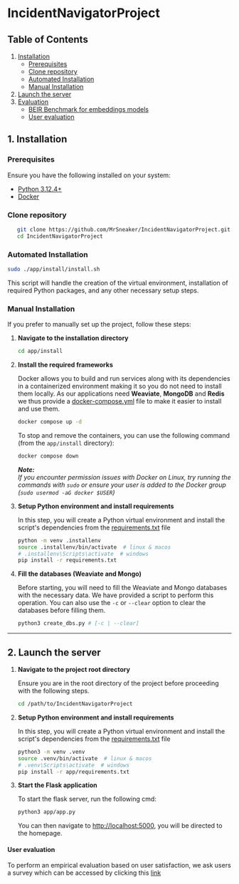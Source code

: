 # IncidentNavigatorProject

## Table of Contents

1. [Installation](#1-installation)
   - [Prerequisites](#prerequisites)
   - [Clone repository](#clone-repository)
   - [Automated Installation](#automated-installation)
   - [Manual Installation](#manual-installation)
2. [Launch the server](#2-launch-the-server)
3. [Evaluation](#3-evaluation)
   - [BEIR Benchmark for embeddings models](#beir-benchmark-for-embeddings-models)
   - [User evaluation](#user-evaluation)

## 1. Installation

### Prerequisites

Ensure you have the following installed on your system:

- [Python 3.12.4+](https://www.python.org/downloads/)
- [Docker](https://www.docker.com/)

### Clone repository
```bash
   git clone https://github.com/MrSneaker/IncidentNavigatorProject.git
   cd IncidentNavigatorProject
```

### Automated Installation

   ```bash
   sudo ./app/install/install.sh
   ```

   This script will handle the creation of the virtual environment, installation of required Python packages, and any other necessary setup steps.

### Manual Installation

If you prefer to manually set up the project, follow these steps:

1. **Navigate to the installation directory**
   ```bash
   cd app/install
   ```
2. **Install the required frameworks**

   Docker allows you to build and run services along with its dependencies in a containerized environment making it so you do not need to install them locally. As our applications need **Weaviate**, **MongoDB** and **Redis** we thus provide a [docker-compose.yml](app/install/docker-compose.yml) file to make it easier to install and use them. 
   ```bash
   docker compose up -d
   ```

   To stop and remove the containers, you can use the following command (from the `app/install` directory):
   ```bash
   docker compose down
   ```

   ***Note:***    
   *If you encounter permission issues with Docker on Linux, try running the commands with `sudo` or ensure your user is added to the Docker group (`sudo usermod -aG docker $USER`)*

3. **Setup Python environment and install requirements**

   In this step, you will create a Python virtual environment and install the script's dependencies from the [requirements.txt](app/install/requirements.txt) file
   ```bash
   python -m venv .installenv
   source .installenv/bin/activate  # linux & macos
   # .installenv\Scripts\activate  # windows
   pip install -r requirements.txt
   ```

4. **Fill the databases (Weaviate and Mongo)**

   Before starting, you will need to fill the Weaviate and Mongo databases with the necessary data. We have provided a script to perform this operation. You can also use the `-c` or `--clear` option to clear the databases before filling them.
   ```bash
   python3 create_dbs.py # [-c | --clear]
   ```

---

## 2. Launch the server
1. **Navigate to the project root directory**

   Ensure you are in the root directory of the project before proceeding with the following steps.
   ```bash
   cd /path/to/IncidentNavigatorProject
   ```

2. **Setup Python environment and install requirements**

   In this step, you will create a Python virtual environment and install the script's dependencies from the [requirements.txt](app/requirements.txt) file
   ```bash
   python3 -m venv .venv
   source .venv/bin/activate  # linux & macos
   # .venv\Scripts\activate  # windows
   pip install -r app/requirements.txt
   ```

3. **Start the Flask application**

   To start the flask server, run the following cmd:
   ```bash
   python3 app/app.py
   ```

   You can then navigate to [http://localhost:5000](http://localhost:5000), you will be directed to the homepage.

#### User evaluation

To perform an empirical evaluation based on user satisfaction, we ask users a survey which can be accessed by clicking this [link](https://docs.google.com/forms/d/e/1FAIpQLSeJjsLwA0piXQqG0LpePXWf8MYUIZXKDx7mvkezLxrdCmWIYQ/viewform?usp=header)
